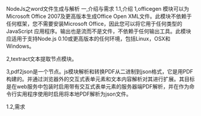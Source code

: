 NodeJs之word文件生成与解析
一,介绍与需求
 1.1,介绍
 1,officegen 模块可以为Microsoft Office 2007及更高版本生成Office Open XML文件。此模块不依赖于任何框架，您不需要安装Microsoft Office，因此您可以将它用于任何类型的 JavaScript 应用程序。输出也是流而不是文件，不依赖于任何输出工具。此模块应适用于支持Node.js 0.10或更高版本的任何环境，包括Linux，OSX和Windows。

2,textract文本提取节点模块。

3,pdf2json是一个节点。js模块解析和转换PDF从二进制到json格式，它是用PDF构建的。并通过浏览器外的交互式表单元素和文本内容解析对其进行扩展。其目标是在web服务中包装时启用带有交互式表单元素的服务器端PDF解析，并在作为命令行实用程序使用时启用将本地PDF解析为json文件。

 1.2,需求